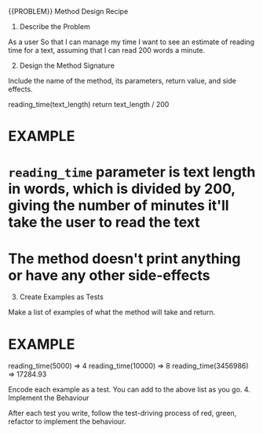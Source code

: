 {{PROBLEM}} Method Design Recipe
1. Describe the Problem

As a user
So that I can manage my time
I want to see an estimate of reading time for a text, assuming that I can read 200 words a minute.

2. Design the Method Signature

Include the name of the method, its parameters, return value, and side effects.

reading_time(text_length)
return text_length / 200

# EXAMPLE
# `reading_time` parameter is text length in words, which is divided by 200, giving the number of minutes it'll take the user to read the text

# The method doesn't print anything or have any other side-effects

3. Create Examples as Tests

Make a list of examples of what the method will take and return.

# EXAMPLE

reading_time(5000) => 4
reading_time(10000) => 8
reading_time(3456986) => 17284.93

Encode each example as a test. You can add to the above list as you go.
4. Implement the Behaviour

After each test you write, follow the test-driving process of red, green, refactor to implement the behaviour.